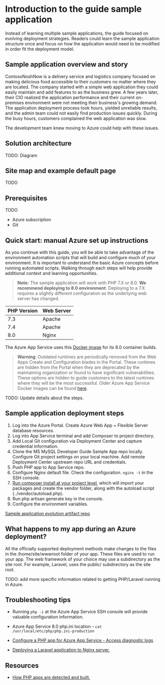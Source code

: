 # Introduction to the guide sample application

Instead of learning multiple sample applications, the guide focused on evolving deployment strategies. Readers could learn the sample application structure once and focus on how the application would need to be modified in order fit the deployment model.

## Sample application overview and story

ContosoNoshNow is a delivery service and logistics company focused on making delicious food accessible to their customers no matter where they are located. The company started with a simple web application they could easily maintain and add features to as the business grew. A few years later, their CIO realized the application performance and their current on-premises environment were not meeting their business's growing demand. The application deployment process took hours, yielded unreliable results, and the admin team could not easily find production issues quickly. During the busy hours, customers complained the web application was slow.

The development team knew moving to Azure could help with these issues.

## Solution architecture

TODO: Diagram

## Site map and example default page

TODO

## Prerequisites

TODO
- Azure subscription
- Git


## Quick start: manual Azure set up instructions

As you continue with this guide, you will be able to take advantage of the environment automation scripts that will build and configure much of your environment. It is important to understand the basic Azure concepts before running automated scripts. Walking through each steps will help provide additional context and learning opportunities.

>**Note:** The sample application will work with PHP 7.X or 8.0. **We recommend deploying to 8.0 environment**. Deploying to a 7.X requires a slightly different configuration as the underlying web server has changed.

| PHP Version | Web Server |
|-------------|----------------|
| 7.3         | Apache         |
| 7.4         | Apache         |
| 8.0         | Nginx          |

The Azure App Service uses this [Docker image](https://github.com/Azure-App-Service/nginx-fpm) for its 8.0 container builds.

>**Warning**: Outdated runtimes are periodically removed from the Web Apps Create and Configuration blades in the Portal. These runtimes are hidden from the Portal when they are deprecated by the maintaining organization or found to have significant vulnerabilities. These options are hidden to guide customers to the latest runtimes where they will be the most successful. Older Azure App Service Docker images can be found [here](https://github.com/Azure-App-Service/php).

TODO: Update details about the steps.

## Sample application deployment steps

1. Log into the Azure Portal. Create Azure Web App + Flexible Server database resources.
2. Log into App Service terminal and add Composer to project directory.
3. Add Local Git configuration via Deployment Center and capture credential information.
4. Clone the MS MySQL Developer Guide Sample App repo locally. Configure Git project settings on your local machine. Add remote Deployment Center upstream repo URL and credentials.
5. Push PHP app to App Service repo.
6. Configure Nginx default file.  Check the configuration. `nginx -t` in the SSH console.
7. [Run composer install at your project level](https://getcomposer.org/download/), which will import your packages and create the vendor folder, along with the autoload script (../vendor/autoload.php).
8. Run php artisan generate key in the console.
9. Configure the environment variables.

[Sample application evolution artifact repo](https://)

## What happens to my app during an Azure deployment?

All the officially supported deployment methods make changes to the files in the /home/site/wwwroot folder of your app. These files are used to run your app.  The web framework of your choice may use a subdirectory as the site root. For example, Laravel, uses the public/ subdirectory as the site root.

TODO: add more specific information related to getting PHP/Laravel running in Azure.

## Troubleshooting tips

- Running `php -i` at the Azure App Service SSH console will provide valuable configuration information.
- Azure App Service 8.0 php.ini location - `cat /usr/local/etc/php/php.ini-production`
- [Configure a PHP app for Azure App Service - Access diagnostic logs](https://docs.microsoft.com/en-us/azure/app-service/configure-language-php?pivots=platform-linux#access-diagnostic-logs)

- [Deploying a Laravel application to Nginx server.](https://laravel.com/docs/8.x/deployment#nginx)

## Resources

- [How PHP apps are detected and built.](https://github.com/microsoft/Oryx/blob/main/doc/runtimes/php.md)
